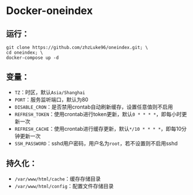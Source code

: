 # Docker-oneindex

## 运行：
```
git clone https://github.com/zhzLuke96/oneindex.git; \
cd oneindex; \
docker-compose up -d

```
## 变量：

- `TZ`：时区，默认`Asia/Shanghai`
- `PORT`：服务监听端口，默认为80
- `DISABLE_CRON`：是否禁用crontab自动刷新缓存，设置任意值则不启用
- `REFRESH_TOKEN`：使用crontab进行token更新，默认`0 * * * *`，即每小时更新一次
- `REFRESH_CACHE`：使用crontab进行缓存更新，默认`*/10 * * * *`，即每10分钟更新一次
- `SSH_PASSWORD`：sshd用户密码，用户名为`root`，若不设置则不启用sshd

## 持久化：

- `/var/www/html/cache`：缓存存储目录
- `/var/www/html/config`：配置文件存储目录
